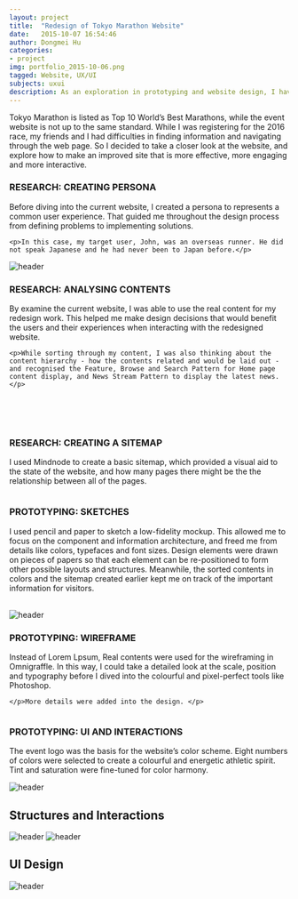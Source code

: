 ```yaml
---
layout: project
title:  "Redesign of Tokyo Marathon Website"
date:   2015-10-07 16:54:46
author: Dongmei Hu
categories:
- project
img: portfolio_2015-10-06.png
tagged: Website, UX/UI
subjects: uxui
description: As an exploration in prototyping and website design, I have been working on the redesign of the website for Tokyo Marathon. Thoroughly challenging thinking through the wireframing and prototyping but ultimately rewarding.
---
```


Tokyo Marathon is listed as Top 10 World’s Best Marathons, while the event website is not up to the same standard. While I was registering for the 2016 race, my friends and I had difficulties in finding information and navigating through the web page. So I decided to take a closer look at the website, and explore how to make an improved site that is more effective, more engaging and more interactive.

<div class = "heading-block">
	<h3> RESEARCH: CREATING PERSONA </h3>
</div>

<div class="topmargin-sm bottommargin">
	<p>Before diving into the current website, I created a persona to represents a common user experience. That guided me throughout the design process from defining problems to implementing solutions. </p>

	<p>In this case, my target user, John, was an overseas runner. He did not speak Japanese and he had never been to Japan before.</p>
</div>

<img class="center-img topmargin bottommargin-lg" src="{{ site.baseurl }}/assets/img/project/2015-10-07/persona.jpg" alt="header" title="Persona">



<div class = "heading-block">
	<h3> RESEARCH: ANALYSING CONTENTS </h3>
</div>

<div class="topmargin-sm bottommargin">
	<p>By examine the current website, I was able to use the real content for my redesign work. This helped me make design decisions that would benefit the users and their experiences when interacting with the redesigned website.  </p>

	<p>While sorting through my content, I was also thinking about the content hierarchy - how the contents related and would be laid out - and recognised the Feature, Browse and Search Pattern for Home page content display, and News Stream Pattern to display the latest news. </p>
</div>

<div class="img_row">
		<img class="col-xs-12 col-sm-4 col-md-4" src="{{ site.baseurl }}/assets/img/project/2015-10-07/Step1.jpg" alt="" title="Listed All Contents"/>
		<img class="col-xs-12 col-sm-4 col-md-4" src="{{ site.baseurl }}/assets/img/project/2015-10-07/Step2.jpg" alt="" title="Listed All Contents"/>
		<img class="col-xs-12 col-sm-4 col-md-4" src="{{ site.baseurl }}/assets/img/project/2015-10-07/Step3.jpg" alt="" title="Listed All Contents"/>
</div>


<div class="row bottommargin">
	<div class="img_row">
		<img class="col-xs-12 col-sm-4 col-md-4" src="{{ site.baseurl }}/assets/img/project/2015-10-07/Sorting1.jpg" alt="" title="Listed All Contents"/>
		<img class="col-xs-12 col-sm-4 col-md-4" src="{{ site.baseurl }}/assets/img/project/2015-10-07/Sorting2.jpg" alt="" title="Listed All Contents"/>
		<img class="col-xs-12 col-sm-4 col-md-4" src="{{ site.baseurl }}/assets/img/project/2015-10-07/Sorting3.jpg" alt="" title="Listed All Contents"/>
	</div>
</div>
<br/>



<div class = "heading-block">
	<h3> RESEARCH: CREATING A SITEMAP  </h3>
</div>

<div class="topmargin-sm bottommargin">
	<p> I used Mindnode to create a basic sitemap, which provided a visual aid to the state of the website, and how many pages there might be the the relationship between all of the pages. </p>
</div>

<div class="img_row">
	<img class="col three" src="{{ site.baseurl }}/assets/img/project/2015-10-07/Sitemaps.jpg" alt="" title="Persona"/>
</div>


<div class = "heading-block">
	<h3> PROTOTYPING: SKETCHES  </h3>
</div>

<div class="topmargin-sm bottommargin">
	<p> I used pencil and paper to sketch a low-fidelity mockup. This allowed me to focus on the component and information architecture, and freed me from details like colors, typefaces and font sizes. Design elements were drawn on pieces of papers so that each element can be re-positioned to form other possible layouts and structures. Meanwhile, the sorted contents in colors and the sitemap created earlier kept me on track of the important information for visitors. </p>
</div>


<div class="row bottommargin">
	<div class="img_row">
		<img class="col-xs-12 col-sm-6 col-md-6" src="{{ site.baseurl }}/assets/img/project/2015-10-07/Layout0.jpg" alt="" title="Listed All Contents"/>
		<img class="col-xs-12 col-sm-3 col-md-3" src="{{ site.baseurl }}/assets/img/project/2015-10-07/Layout3.jpg" alt="" title="Listed All Contents"/>
		<img class="col-xs-12 col-sm-3 col-md-3" src="{{ site.baseurl }}/assets/img/project/2015-10-07/Layout5.jpg" alt="" title="Listed All Contents"/>
	</div>
</div>


<img class="center-img topmargin bottommargin-lg" src="{{ site.baseurl }}/assets/img/project/2015-10-07/Sketch-illustration2.jpg" alt="header" title="Sketches">


<div class = "heading-block">
	<h3> PROTOTYPING: WIREFRAME  </h3>
</div>

<div class="topmargin-sm bottommargin">
	<p> Instead of Lorem Lpsum, Real contents were used for the wireframing in Omnigraffle. In this way, I could take a detailed look at the scale, position and typography before I dived into the colourful and pixel-perfect tools like Photoshop.</p>

	</p>More details were added into the design. </p>
</div>


<div class="img_row">
	<img class="col three" src="{{ site.baseurl }}/assets/img/project/2015-10-07/Wireframing-illustration.jpg" alt="" title="Persona"/>
</div>



<div class = "heading-block">
	<h3> PROTOTYPING: UI AND INTERACTIONS </h3>
</div>

<div class="topmargin-sm bottommargin">
	<p>The event logo was the basis for the website’s color scheme. Eight numbers of colors were selected to create a colourful and energetic athletic spirit. Tint and saturation were fine-tuned for color harmony.</p>
</div>

<img class="center-img topmargin bottommargin-lg" src="{{ site.baseurl }}/assets/img/project/2015-10-07/Color-scheme.jpg" alt="header" title="Color Scheme">


<h2> Structures and Interactions </h2>
<img class="center-img topmargin bottommargin-lg" src="{{ site.baseurl }}/assets/img/project/2015-10-07/Navigation.jpg" alt="header" title="Navigation">
<img class="center-img topmargin bottommargin-lg" src="{{ site.baseurl }}/assets/img/project/2015-10-07/Dimmed-Block.jpg" alt="header" title="Dimmed block for interaction">



<h2> UI Design </h2>
<img class="center-img topmargin bottommargin-lg" src="{{ site.baseurl }}/assets/img/project/2015-10-07/UI-Design.jpg" alt="header" title="UI Design">

